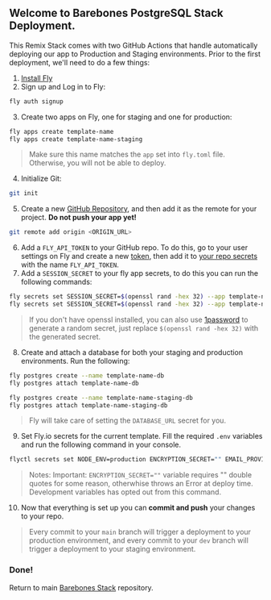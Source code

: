 ## Welcome to Barebones PostgreSQL Stack Deployment.

This Remix Stack comes with two GitHub Actions that handle automatically deploying our app to Production and Staging environments. Prior to the first deployment, we'll need to do a few things:

1. [Install Fly](https://fly.io/docs/getting-started/installing-flyctl/)
2. Sign up and Log in to Fly:

```sh
fly auth signup
```

3. Create two apps on Fly, one for staging and one for production:

```sh
fly apps create template-name
fly apps create template-name-staging
```

> Make sure this name matches the `app` set into `fly.toml` file. Otherwise, you will not be able to deploy.

4. Initialize Git:

```sh
git init
```

5. Create a new [GitHub Repository](https://repo.new), and then add it as the remote for your project. **Do not push your app yet!**

```sh
git remote add origin <ORIGIN_URL>
```

6. Add a `FLY_API_TOKEN` to your GitHub repo. To do this, go to your user settings on Fly and create a new [token](https://web.fly.io/user/personal_access_tokens/new), then add it to [your repo secrets](https://docs.github.com/en/actions/security-guides/encrypted-secrets) with the name `FLY_API_TOKEN`.
7. Add a `SESSION_SECRET` to your fly app secrets, to do this you can run the following commands:

```sh
fly secrets set SESSION_SECRET=$(openssl rand -hex 32) --app template-name
fly secrets set SESSION_SECRET=$(openssl rand -hex 32) --app template-name-staging
```

> If you don't have openssl installed, you can also use [1password](https://1password.com/password-generator/) to generate a random secret, just replace `$(openssl rand -hex 32)` with the generated secret.

8. Create and attach a database for both your staging and production environments. Run the following:

```sh
fly postgres create --name template-name-db
fly postgres attach template-name-db

fly postgres create --name template-name-staging-db
fly postgres attach template-name-staging-db
```

> Fly will take care of setting the `DATABASE_URL` secret for you.

9. Set Fly.io secrets for the current template. Fill the required `.env` variables and run the following command in your console.

```sh
flyctl secrets set NODE_ENV=production ENCRYPTION_SECRET="" EMAIL_PROVIDER_API_KEY=
```

> Notes: Important: `ENCRYPTION_SECRET=""` variable requires "" double quotes for some reason, otherwhise throws an Error at deploy time. Development variables has opted out from this command.

10. Now that everything is set up you can **commit and push** your changes to your repo.

> Every commit to your `main` branch will trigger a deployment to your production environment, and every commit to your `dev` branch will trigger a deployment to your staging environment.

### Done!

Return to main [Barebones Stack](https://github.com/dev-xo/barebones-stack) repository.
